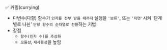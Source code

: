 ✅ 커링(currying)

* 다변수(다항) 함수가 `인자를 전부 받을 때까지` 실행을 `'보류'`, 또는 `'지연'`시켜 '단계별로 나뉜' `단항 함수의 순차열로 전환`하는 기법
* 장점
  * `항수(인자 수)를 추상화`
  * `모듈성`, `재사용성`을 높임